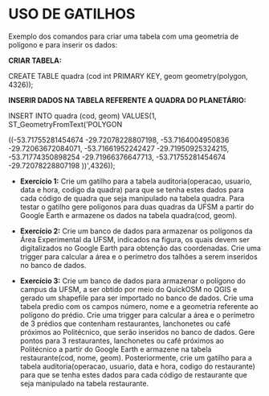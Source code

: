# USO DE GATILHOS

Exemplo dos comandos para criar uma tabela com uma geometria de polígono e para inserir os dados:

**CRIAR TABELA:**

CREATE TABLE quadra (cod int PRIMARY KEY, geom geometry(polygon, 4326));

**INSERIR DADOS NA TABELA REFERENTE A QUADRA DO PLANETÁRIO:**

INSERT INTO quadra (cod, geom) VALUES(1, ST_GeometryFromText('POLYGON

((-53.71755281454674 -29.72078228807198, -53.7164004950836 -29.72063672084071, -53.71661952242427 -29.71950925324215,
-53.71774350898254 -29.71966376647713, -53.71755281454674 -29.72078228807198 ))',4326));

- **Exercício 1:**
Crie um gatilho para a tabela auditoria(operacao, usuario, data e hora, codigo da quadra) para que se tenha estes dados para cada código de quadra que seja manipulado na tabela quadra.
Para testar o gatilho gere polígonos para duas quadras da UFSM a partir do Google Earth e armazene os dados na tabela quadra(cod, geom).

- **Exercício 2:**
Crie um banco de dados para armazenar os polígonos da Área Experimental da UFSM, indicados na figura, os quais devem ser digitalizados no Google Earth para obtenção das coordenadas.
Crie uma trigger para calcular a área e o perímetro dos talhões a serem inseridos no banco de dados.

- **Exercício 3:**
Crie um banco de dados para armazenar o polígono do campus da UFSM, a ser obtido por meio do QuickOSM no QGIS e gerado um shapefile para ser importado no banco de dados.
Crie uma tabela predio com os campos número, nome e a geometria referente ao polígono do prédio. Crie uma trigger para calcular a área e o perímetro de 3 prédios que contenham restaurantes, lanchonetes ou café próximos ao Politécnico, que serão inseridos no banco de dados.
Gere pontos  para 3 restaurantes, lanchonetes ou café próximos ao Politécnico a partir do Google Earth e armazene na tabela restaurante(cod, nome, geom).
Posteriormente, crie um gatilho para a tabela auditoria(operacao, usuario, data e hora, codigo do restaurante) para que se tenha estes dados para cada código de restaurante que seja manipulado na tabela restaurante.
